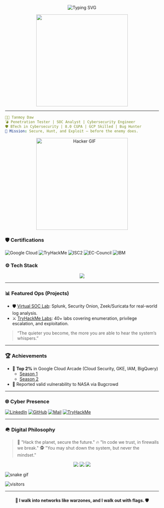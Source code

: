 <p align="center">
  <img src="https://readme-typing-svg.demolab.com?font=Fira+Code&weight=700&pause=1000&center=true&vCenter=true&width=435&lines=⚔%ef%b8%8f+CyberWarrior+On+the+Digital+Battlefield+⚔%ef%b8%8f;Hack+to+Defend+%f0%9f%94%bb;Tanmoy+Daw+%7C+Cybersecurity+Analyst+%7C+PenTester" alt="Typing SVG" />
</p>

<p align="center">
  <img src="https://media.giphy.com/media/3ohs4BSacFKI7A717y/giphy.gif" width="300" />
</p>

---

```yaml
🧑‍💻 Tanmoy Daw  
💣 Penetration Tester | SOC Analyst | Cybersecurity Engineer  
🛡️ BTech in Cybersecurity | 8.0 CGPA | GCP Skilled | Bug Hunter  
🎯 Mission: Secure, Hunt, and Exploit — before the enemy does.
```

<p align="center">
  <img src="https://media.giphy.com/media/qgQUggAC3Pfv687qPC/giphy.gif" width="300" alt="Hacker GIF">
</p>

### 🛡️ Certifications

![Google Cloud](https://img.shields.io/badge/GoogleCloud-Skilled-informational?style=flat&logo=googlecloud)
![TryHackMe](https://img.shields.io/badge/TryHackMe-Level%3A%20Intermediate-red?logo=tryhackme&logoColor=white)
![ISC2](https://img.shields.io/badge/ISC2-Certified-green?logo=isc2)
![EC-Council](https://img.shields.io/badge/Ethical%20Hacking%20Essentials-EC--Council-red)
![IBM](https://img.shields.io/badge/IBM-Cybersecurity%20Analyst-blue)

### ⚙️ Tech Stack

<p align="center">
  <img src="https://skillicons.dev/icons?i=linux,bash,python,java,docker,git,github,vscode,gcp&perline=6" />
</p>

---

### 📊 Featured Ops (Projects)

- 🛡️ [Virtual SOC Lab](https://github.com/tanmoydaw26): Splunk, Security Onion, Zeek/Suricata for real-world log analysis.
- ⚔️ [TryHackMe Labs](https://tryhackme.com/p/BORDA26): 40+ labs covering enumeration, privilege escalation, and exploitation.

> “The quieter you become, the more you are able to hear the system’s whispers.”

---

### 🏆 Achievements

- 🏅 **Top 2%** in Google Cloud Arcade (Cloud Security, GKE, IAM, BigQuery)
  - [Season 1](https://www.cloudskillsboost.google/public_profiles/b773a6e3-4eae-402b-afe4-53746a81881b)
  - [Season 2](https://www.cloudskillsboost.google/public_profiles/a6880598-875e-43f9-ad16-435102e980eb)
- 🚀 Reported valid vulnerability to NASA via Bugcrowd

---

### 🌐 Cyber Presence

[![LinkedIn](https://img.shields.io/badge/-LinkedIn-black?style=for-the-badge&logo=linkedin)](https://www.linkedin.com/in/tanmoy-daw-a27a162aa)
[![GitHub](https://img.shields.io/badge/-GitHub-grey?style=for-the-badge&logo=github)](https://github.com/tanmoydaw26)
[![Mail](https://img.shields.io/badge/-Email-red?style=for-the-badge&logo=gmail)](mailto:tanmoydawdaw@gmail.com)
[![TryHackMe](https://img.shields.io/badge/-TryHackMe-critical?style=for-the-badge&logo=tryhackme)](https://tryhackme.com/p/BORDA26)

---

### 🪖 Digital Philosophy

> 🧠 "Hack the planet, secure the future."
> 🔥 "In code we trust, in firewalls we break."
> 🕵️ "You may shut down the system, but never the mindset."

<p align="center">
  <img src="https://github-readme-stats.vercel.app/api?username=tanmoydaw26&show_icons=true&theme=radical" />
  <img src="https://github-readme-streak-stats.herokuapp.com?user=tanmoydaw26&theme=tokyonight&hide_border=true" />
  <img src="https://github-profile-trophy.vercel.app/?username=tanmoydaw26&theme=matrix&margin-w=15&no-frame=true" />
</p>

![snake gif](https://github.com/tanmoydaw26/tanmoydaw26/blob/output/github-contribution-grid-snake.svg)

![visitors](https://visitor-badge.laobi.icu/badge?page_id=tanmoydaw26)

---

<h4 align="center">🔪 I walk into networks like warzones, and I walk out with flags. 🛡️</h4>
